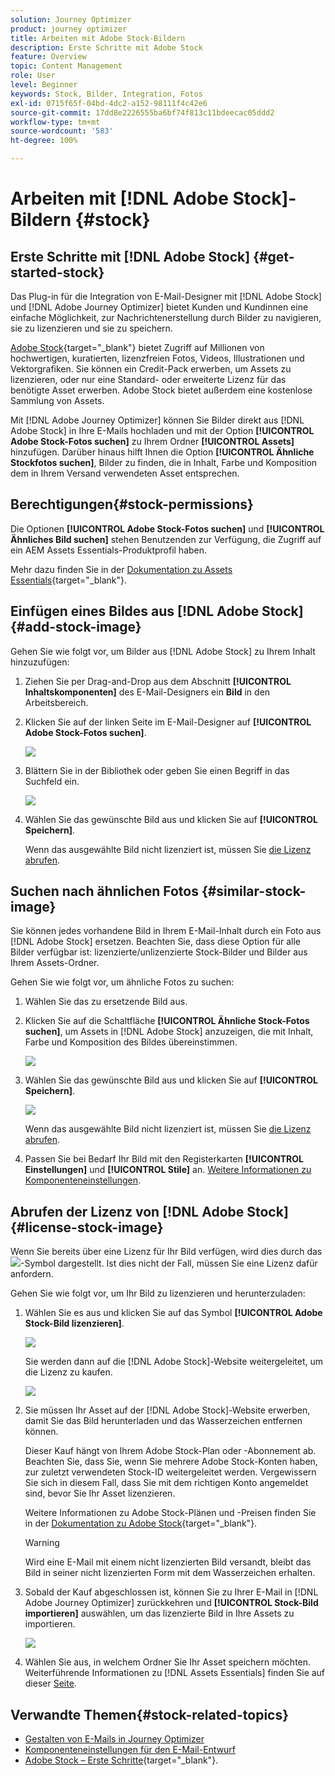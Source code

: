 ```yaml
---
solution: Journey Optimizer
product: journey optimizer
title: Arbeiten mit Adobe Stock-Bildern
description: Erste Schritte mit Adobe Stock
feature: Overview
topic: Content Management
role: User
level: Beginner
keywords: Stock, Bilder, Integration, Fotos
exl-id: 0715f65f-04bd-4dc2-a152-98111f4c42e6
source-git-commit: 17dd8e2226555ba6bf74f813c11bdeecac05ddd2
workflow-type: tm+mt
source-wordcount: '583'
ht-degree: 100%

---
```


# Arbeiten mit [!DNL Adobe Stock]-Bildern {#stock}

## Erste Schritte mit [!DNL Adobe Stock] {#get-started-stock}

Das Plug-in für die Integration von E-Mail-Designer mit [!DNL Adobe Stock] und [!DNL Adobe Journey Optimizer] bietet Kunden und Kundinnen eine einfache Möglichkeit, zur Nachrichtenerstellung durch Bilder zu navigieren, sie zu lizenzieren und sie zu speichern.

[Adobe Stock](https://helpx.adobe.com/stock/get-started.html){target="_blank"} bietet Zugriff auf Millionen von hochwertigen, kuratierten, lizenzfreien Fotos, Videos, Illustrationen und Vektorgrafiken. Sie können ein Credit-Pack erwerben, um Assets zu lizenzieren, oder nur eine Standard- oder erweiterte Lizenz für das benötigte Asset erwerben. Adobe Stock bietet außerdem eine kostenlose Sammlung von Assets.

Mit [!DNL Adobe Journey Optimizer] können Sie Bilder direkt aus [!DNL Adobe Stock] in Ihre E-Mails hochladen und mit der Option **[!UICONTROL Adobe Stock-Fotos suchen]** zu Ihrem Ordner **[!UICONTROL Assets]** hinzufügen. Darüber hinaus hilft Ihnen die Option **[!UICONTROL Ähnliche Stockfotos suchen]**, Bilder zu finden, die in Inhalt, Farbe und Komposition dem in Ihrem Versand verwendeten Asset entsprechen.

## Berechtigungen{#stock-permissions}

Die Optionen **[!UICONTROL Adobe Stock-Fotos suchen]** und **[!UICONTROL Ähnliches Bild suchen]** stehen Benutzenden zur Verfügung, die Zugriff auf ein AEM Assets Essentials-Produktprofil haben.

Mehr dazu finden Sie in der [Dokumentation zu Assets Essentials](https://experienceleague.adobe.com/docs/experience-manager-assets-essentials/help/get-started-admins/deploy-administer.html?lang=de#add-users-to-essentials){target="_blank"}.

## Einfügen eines Bildes aus [!DNL Adobe Stock] {#add-stock-image}

Gehen Sie wie folgt vor, um Bilder aus [!DNL Adobe Stock] zu Ihrem Inhalt hinzuzufügen:

1. Ziehen Sie per Drag-and-Drop aus dem Abschnitt **[!UICONTROL Inhaltskomponenten]** des E-Mail-Designers ein **Bild** in den Arbeitsbereich.

1. Klicken Sie auf der linken Seite im E-Mail-Designer auf **[!UICONTROL Adobe Stock-Fotos suchen]**.

   ![](assets/stock-find-photos.png)

1. Blättern Sie in der Bibliothek oder geben Sie einen Begriff in das Suchfeld ein.

   ![](assets/stock-select-from-lib.png)

1. Wählen Sie das gewünschte Bild aus und klicken Sie auf **[!UICONTROL Speichern]**.

   Wenn das ausgewählte Bild nicht lizenziert ist, müssen Sie [die Lizenz abrufen](#license-stock-image).

## Suchen nach ähnlichen Fotos {#similar-stock-image}

Sie können jedes vorhandene Bild in Ihrem E-Mail-Inhalt durch ein Foto aus [!DNL Adobe Stock] ersetzen. Beachten Sie, dass diese Option für alle Bilder verfügbar ist: lizenzierte/unlizenzierte Stock-Bilder und Bilder aus Ihrem Assets-Ordner.

Gehen Sie wie folgt vor, um ähnliche Fotos zu suchen:

1. Wählen Sie das zu ersetzende Bild aus.
1. Klicken Sie auf die Schaltfläche **[!UICONTROL Ähnliche Stock-Fotos suchen]**, um Assets in [!DNL Adobe Stock] anzuzeigen, die mit Inhalt, Farbe und Komposition des Bildes übereinstimmen.

   ![](assets/stock-similar.png)

1. Wählen Sie das gewünschte Bild aus und klicken Sie auf **[!UICONTROL Speichern]**.

   ![](assets/stock-similar-results.png)

   Wenn das ausgewählte Bild nicht lizenziert ist, müssen Sie [die Lizenz abrufen](#license-stock-image).

1. Passen Sie bei Bedarf Ihr Bild mit den Registerkarten **[!UICONTROL Einstellungen]** und **[!UICONTROL Stile]** an. [Weitere Informationen zu Komponenteneinstellungen](../email/content-components.md).

## Abrufen der Lizenz von [!DNL Adobe Stock] {#license-stock-image}

Wenn Sie bereits über eine Lizenz für Ihr Bild verfügen, wird dies durch das ![](assets/stock_10.png)-Symbol dargestellt. Ist dies nicht der Fall, müssen Sie eine Lizenz dafür anfordern.

Gehen Sie wie folgt vor, um Ihr Bild zu lizenzieren und herunterzuladen:

1. Wählen Sie es aus und klicken Sie auf das Symbol **[!UICONTROL Adobe Stock-Bild lizenzieren]**.

   ![](assets/stock-license-icon.png)

   Sie werden dann auf die [!DNL Adobe Stock]-Website weitergeleitet, um die Lizenz zu kaufen.

   ![](assets/stock-license-photo.png)

1. Sie müssen Ihr Asset auf der [!DNL Adobe Stock]-Website erwerben, damit Sie das Bild herunterladen und das Wasserzeichen entfernen können.

   Dieser Kauf hängt von Ihrem Adobe Stock-Plan oder -Abonnement ab. Beachten Sie, dass Sie, wenn Sie mehrere Adobe Stock-Konten haben, zur zuletzt verwendeten Stock-ID weitergeleitet werden. Vergewissern Sie sich in diesem Fall, dass Sie mit dem richtigen Konto angemeldet sind, bevor Sie Ihr Asset lizenzieren.

   Weitere Informationen zu Adobe Stock-Plänen und -Preisen finden Sie in der [Dokumentation zu Adobe Stock](https://stock.adobe.com/de/plans){target="_blank"}.

   >[!WARNING]
   > Wird eine E-Mail mit einem nicht lizenzierten Bild versandt, bleibt das Bild in seiner nicht lizenzierten Form mit dem Wasserzeichen erhalten.

1. Sobald der Kauf abgeschlossen ist, können Sie zu Ihrer E-Mail in [!DNL Adobe Journey Optimizer] zurückkehren und **[!UICONTROL Stock-Bild importieren]** auswählen, um das lizenzierte Bild in Ihre Assets zu importieren.

   ![](assets/stock_6.png)

1. Wählen Sie aus, in welchem Ordner Sie Ihr Asset speichern möchten. Weiterführende Informationen zu [!DNL Assets Essentials] finden Sie auf dieser [Seite](assets-essentials.md#get-started-assets-essentials).

## Verwandte Themen{#stock-related-topics}

* [Gestalten von E-Mails in Journey Optimizer](../email/get-started-email-design.md)
* [Komponenteneinstellungen für den E-Mail-Entwurf](../email/content-components.md)
* [Adobe Stock – Erste Schritte](https://helpx.adobe.com/stock/get-started.html){target="_blank"}.

